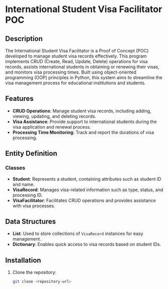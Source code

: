 # International Student Visa Facilitator POC

## Description
The International Student Visa Facilitator is a Proof of Concept (POC) developed to manage student visa records effectively. This program implements CRUD (Create, Read, Update, Delete) operations for visa records, assists international students in obtaining or renewing their visas, and monitors visa processing times. Built using object-oriented programming (OOP) principles in Python, this system aims to streamline the visa management process for educational institutions and students.

## Features
- **CRUD Operations**: Manage student visa records, including adding, viewing, updating, and deleting records.
- **Visa Assistance**: Provide support to international students during the visa application and renewal process.
- **Processing Time Monitoring**: Track and report the durations of visa processing.

## Entity Definition
### Classes
- **Student**: Represents a student, containing attributes such as student ID and name.
- **VisaRecord**: Manages visa-related information such as type, status, and processing ID.
- **VisaFacilitator**: Facilitates CRUD operations and provides assistance with visa processes.

## Data Structures
- **List**: Used to store collections of `VisaRecord` instances for easy management.
- **Dictionary**: Enables quick access to visa records based on student IDs.

## Installation
1. Clone the repository:
   ```bash
   git clone <repository-url>
